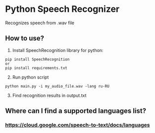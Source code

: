 # Python Speech Recognizer

Recognizes speech from .wav file

## How to use?

1) Install SpeechRecognition library for python:

```
pip install SpeechRecognition
or
pip install requirements.txt
```

2) Run python script
```
python main.py -i my_audio_file.wav -lang ru-RU 
```

3) Find recognition results in output.txt

## Where can I find a supported languages list?

### https://cloud.google.com/speech-to-text/docs/languages 

